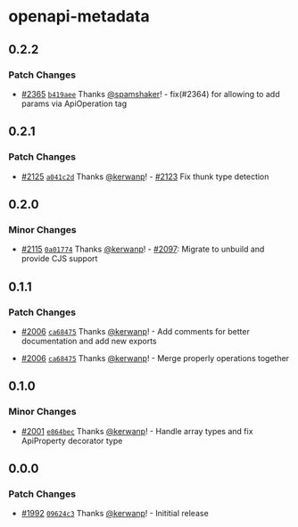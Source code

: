 # openapi-metadata

## 0.2.2

### Patch Changes

- [#2365](https://github.com/openapi-ts/openapi-typescript/pull/2365) [`b419aee`](https://github.com/openapi-ts/openapi-typescript/commit/b419aee0ded0a329ce0623dacb67159bbb7c7800) Thanks [@spamshaker](https://github.com/spamshaker)! - fix(#2364) for allowing to add params via ApiOperation tag

## 0.2.1

### Patch Changes

- [#2125](https://github.com/openapi-ts/openapi-typescript/pull/2125) [`a041c2d`](https://github.com/openapi-ts/openapi-typescript/commit/a041c2d340a4f1573de726d1f960169440901b24) Thanks [@kerwanp](https://github.com/kerwanp)! - [#2123](https://github.com/openapi-ts/openapi-typescript/issues/2123) Fix thunk type detection

## 0.2.0

### Minor Changes

- [#2115](https://github.com/openapi-ts/openapi-typescript/pull/2115) [`0a01774`](https://github.com/openapi-ts/openapi-typescript/commit/0a01774c8b3a091545ae5c1e615adc9fabb9d475) Thanks [@kerwanp](https://github.com/kerwanp)! - [#2097](https://github.com/openapi-ts/openapi-typescript/pull/2097): Migrate to unbuild and provide CJS support

## 0.1.1

### Patch Changes

- [#2006](https://github.com/openapi-ts/openapi-typescript/pull/2006) [`ca68475`](https://github.com/openapi-ts/openapi-typescript/commit/ca684756ac8ea45bf59f585d5f974f0102a6d28e) Thanks [@kerwanp](https://github.com/kerwanp)! - Add comments for better documentation and add new exports

- [#2006](https://github.com/openapi-ts/openapi-typescript/pull/2006) [`ca68475`](https://github.com/openapi-ts/openapi-typescript/commit/ca684756ac8ea45bf59f585d5f974f0102a6d28e) Thanks [@kerwanp](https://github.com/kerwanp)! - Merge properly operations together

## 0.1.0

### Minor Changes

- [#2001](https://github.com/openapi-ts/openapi-typescript/pull/2001) [`e864bec`](https://github.com/openapi-ts/openapi-typescript/commit/e864bec76cef70b16020983174c3288a09a7d250) Thanks [@kerwanp](https://github.com/kerwanp)! - Handle array types and fix ApiProperty decorator type

## 0.0.0

### Patch Changes

- [#1992](https://github.com/openapi-ts/openapi-typescript/pull/1992) [`09624c3`](https://github.com/openapi-ts/openapi-typescript/commit/09624c318b5929fd5dff76b46fc6eddb4aa34995) Thanks [@kerwanp](https://github.com/kerwanp)! - Inititial release
